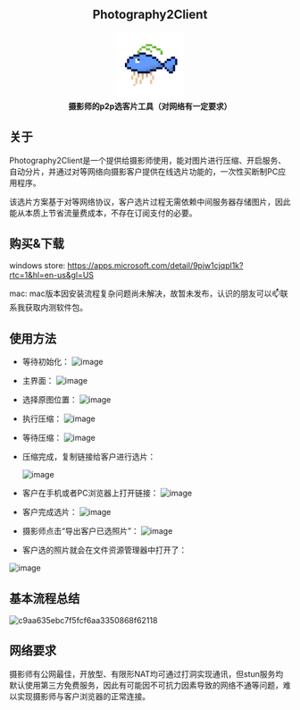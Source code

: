 <h2 align="center">Photography2Client</h2>
<div align="center">
  <img src="./512icon.png" width="120" height="120" />
  <br />
  <b>摄影师的p2p选客片工具（对网络有一定要求）</b>
  <br />
</div>

## 关于
Photography2Client是一个提供给摄影师使用，能对图片进行压缩、开启服务、自动分片，并通过对等网络向摄影客户提供在线选片功能的，一次性买断制PC应用程序。

该选片方案基于对等网络协议，客户选片过程无需依赖中间服务器存储图片，因此能从本质上节省流量费成本，不存在订阅支付的必要。

## 购买&下载

windows store: https://apps.microsoft.com/detail/9pjw1cjqpl1k?rtc=1&hl=en-us&gl=US

mac: mac版本因安装流程复杂问题尚未解决，故暂未发布，认识的朋友可以📫联系我获取内测软件包。

## 使用方法

- 等待初始化：
![image](https://github.com/SteveWooo/photography2client/assets/12856960/8bbf385a-ddb4-4d5b-bf4b-6ecd48082245)

- 主界面：
![image](https://github.com/SteveWooo/photography2client/assets/12856960/d699009e-ff9b-4530-a751-d465572d9500)

- 选择原图位置：
![image](https://github.com/SteveWooo/photography2client/assets/12856960/cd31daf4-c34c-47d7-9cd3-d8ed6a583251)

- 执行压缩：
![image](https://github.com/SteveWooo/photography2client/assets/12856960/3a973f65-7354-43e2-ae35-b2b8c1aaec2c)

- 等待压缩：
  ![image](https://github.com/SteveWooo/photography2client/assets/12856960/c33e9d28-1833-4ba7-9e50-6184ba1e474a)

- 压缩完成，复制链接给客户进行选片：

  ![image](https://github.com/SteveWooo/photography2client/assets/12856960/1af20778-0f55-42a0-bc25-7cff222502de)

- 客户在手机或者PC浏览器上打开链接：
![image](https://github.com/SteveWooo/photography2client/assets/12856960/f555d5e3-a958-4390-94b8-0f6fe560bdcd)

- 客户完成选片：
![image](https://github.com/SteveWooo/photography2client/assets/12856960/9ce7af83-5785-4f83-ab99-9046f5786218)

- 摄影师点击“导出客户已选照片”：
![image](https://github.com/SteveWooo/photography2client/assets/12856960/f2eb1d55-d283-4eff-9991-04d8d39c2e27)

- 客户选的照片就会在文件资源管理器中打开了：

![image](https://github.com/SteveWooo/photography2client/assets/12856960/75c1fea6-fa2d-4f42-b701-ab272ccbda6d)


## 基本流程总结

![c9aa635ebc7f5fcf6aa3350868f62118](https://github.com/SteveWooo/photography2client/assets/12856960/d31246c2-73fe-4f16-ac12-a48cac72c3ad)

## 网络要求

摄影师有公网最佳，开放型、有限形NAT均可通过打洞实现通讯，但stun服务均默认使用第三方免费服务，因此有可能因不可抗力因素导致的网络不通等问题，难以实现摄影师与客户浏览器的正常连接。

